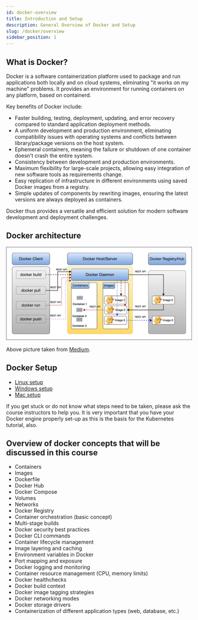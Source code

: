 ```yaml
---
id: docker-overview
title: Introduction and Setup
description: General Overview of Docker and Setup
slug: /docker/overview
sidebar_position: 1
---
```


## What is Docker?

Docker is a software containerization platform used to package and run applications both locally
and on cloud systems, eliminating "it works on my machine" problems. It provides an environment for
running containers on any platform, based on containerd.

Key benefits of Docker include:

- Faster building, testing, deployment, updating, and error recovery compared to standard
application deployment methods.
- A uniform development and production environment, eliminating compatibility issues with operating
systems and conflicts between library/package versions on the host system.
- Ephemeral containers, meaning the failure or shutdown of one container doesn't crash the entire
system.
- Consistency between development and production environments.
- Maximum flexibility for large-scale projects, allowing easy integration of new software tools as
requirements change.
- Easy replication of infrastructure in different environments using saved Docker images from a
registry.
- Simple updates of components by rewriting images, ensuring the latest versions are always
deployed as containers.

Docker thus provides a versatile and efficient solution for modern software development and
deployment challenges.

## Docker architecture

![Docker architecture](docker-arch.png)

Above picture taken from [Medium](https://medium.com/@basecs101/understanding-docker-architecture-latest-c7a165571d89).

## Docker Setup

- [Linux setup](https://docs.docker.com/engine/install/debian/)
- [Windows setup](https://docs.docker.com/desktop/install/windows-install/)
- [Mac setup](https://docs.docker.com/desktop/install/mac-install/)

If you get stuck or do not know what steps need to be taken, please ask the course instructors to
help you. It is very important that you have your Docker engine properly set-up as this is the basis
for the Kubernetes tutorial, also.

## Overview of docker concepts that will be discussed in this course

- Containers
- Images
- Dockerfile
- Docker Hub
- Docker Compose
- Volumes
- Networks
- Docker Registry
- Container orchestration (basic concept)
- Multi-stage builds
- Docker security best practices
- Docker CLI commands
- Container lifecycle management
- Image layering and caching
- Environment variables in Docker
- Port mapping and exposure
- Docker logging and monitoring
- Container resource management (CPU, memory limits)
- Docker healthchecks
- Docker build context
- Docker image tagging strategies
- Docker networking modes
- Docker storage drivers
- Containerization of different application types (web, database, etc.)